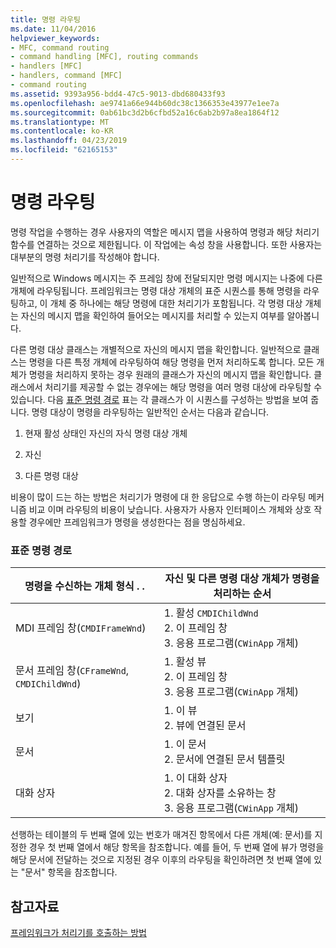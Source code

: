 ```yaml
---
title: 명령 라우팅
ms.date: 11/04/2016
helpviewer_keywords:
- MFC, command routing
- command handling [MFC], routing commands
- handlers [MFC]
- handlers, command [MFC]
- command routing
ms.assetid: 9393a956-bdd4-47c5-9013-dbd680433f93
ms.openlocfilehash: ae9741a66e944b60dc38c1366353e43977e1ee7a
ms.sourcegitcommit: 0ab61bc3d2b6cfbd52a16c6ab2b97a8ea1864f12
ms.translationtype: MT
ms.contentlocale: ko-KR
ms.lasthandoff: 04/23/2019
ms.locfileid: "62165153"
---
```

# <a name="command-routing"></a>명령 라우팅

명령 작업을 수행하는 경우 사용자의 역할은 메시지 맵을 사용하여 명령과 해당 처리기 함수를 연결하는 것으로 제한됩니다. 이 작업에는 속성 창을 사용합니다. 또한 사용자는 대부분의 명령 처리기를 작성해야 합니다.

일반적으로 Windows 메시지는 주 프레임 창에 전달되지만 명령 메시지는 나중에 다른 개체에 라우팅됩니다. 프레임워크는 명령 대상 개체의 표준 시퀀스를 통해 명령을 라우팅하고, 이 개체 중 하나에는 해당 명령에 대한 처리기가 포함됩니다. 각 명령 대상 개체는 자신의 메시지 맵을 확인하여 들어오는 메시지를 처리할 수 있는지 여부를 알아봅니다.

다른 명령 대상 클래스는 개별적으로 자신의 메시지 맵을 확인합니다. 일반적으로 클래스는 명령을 다른 특정 개체에 라우팅하여 해당 명령을 먼저 처리하도록 합니다. 모든 개체가 명령을 처리하지 못하는 경우 원래의 클래스가 자신의 메시지 맵을 확인합니다. 클래스에서 처리기를 제공할 수 없는 경우에는 해당 명령을 여러 명령 대상에 라우팅할 수 있습니다. 다음 [표준 명령 경로](#_core_standard_command_route) 표는 각 클래스가 이 시퀀스를 구성하는 방법을 보여 줍니다. 명령 대상이 명령을 라우팅하는 일반적인 순서는 다음과 같습니다.

1. 현재 활성 상태인 자신의 자식 명령 대상 개체

1. 자신

1. 다른 명령 대상

비용이 많이 드는 하는 방법은 처리기가 명령에 대 한 응답으로 수행 하는이 라우팅 메커니즘 비교 이며 라우팅의 비용이 낮습니다. 사용자가 사용자 인터페이스 개체와 상호 작용할 경우에만 프레임워크가 명령을 생성한다는 점을 명심하세요.

### <a name="_core_standard_command_route"></a> 표준 명령 경로

|명령을 수신하는 개체 형식 . .|자신 및 다른 명령 대상 개체가 명령을 처리하는 순서|
|----------------------------------------------------------|-----------------------------------------------------------------------------------------------------|
|MDI 프레임 창(`CMDIFrameWnd`)|1.  활성 `CMDIChildWnd`<br />2.  이 프레임 창<br />3.  응용 프로그램(`CWinApp` 개체)|
|문서 프레임 창(`CFrameWnd`, `CMDIChildWnd`)|1.  활성 뷰<br />2.  이 프레임 창<br />3.  응용 프로그램(`CWinApp` 개체)|
|보기|1.  이 뷰<br />2.  뷰에 연결된 문서|
|문서|1.  이 문서<br />2.  문서에 연결된 문서 템플릿|
|대화 상자|1.  이 대화 상자<br />2.  대화 상자를 소유하는 창<br />3.  응용 프로그램(`CWinApp` 개체)|

선행하는 테이블의 두 번째 열에 있는 번호가 매겨진 항목에서 다른 개체(예: 문서)를 지정한 경우 첫 번째 열에서 해당 항목을 참조합니다. 예를 들어, 두 번째 열에 뷰가 명령을 해당 문서에 전달하는 것으로 지정된 경우 이후의 라우팅을 확인하려면 첫 번째 열에 있는 "문서" 항목을 참조합니다.

## <a name="see-also"></a>참고자료

[프레임워크가 처리기를 호출하는 방법](../mfc/how-the-framework-calls-a-handler.md)
